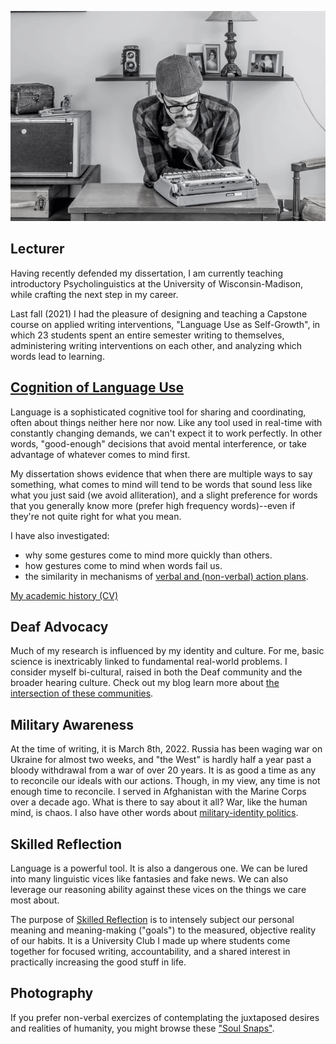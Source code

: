 ![Mark at the keys](profile_main.gif)

## Lecturer  
Having recently defended my dissertation, I am currently teaching introductory Psycholinguistics at the University of Wisconsin-Madison, while crafting the next step in my career. 

Last fall (2021) I had the pleasure of designing and teaching a Capstone course on applied writing interventions, "Language Use as Self-Growth", in which 23 students spent an entire semester writing to themselves, administering writing interventions on each other, and analyzing which words lead to learning.

## [Cognition of Language Use](http://lcnl.wisc.edu/index.php/mark-koranda/)
Language is a sophisticated cognitive tool for sharing and coordinating, often about things neither here nor now. 
Like any tool used in real-time with constantly changing demands, we can't expect it to work perfectly. 
In other words, "good-enough" decisions that avoid mental interference, or take advantage of whatever comes to mind first. 

My dissertation shows evidence that when there are multiple ways to say something, what comes to mind will tend to be words that sound less like what you just said (we avoid alliteration), and a slight preference for words that you generally know more (prefer high frequency words)--even if they're not quite right for what you mean.

I have also investigated:  

- why some gestures come to mind more quickly than others.  
- how gestures come to mind when words fail us.  
- the similarity in mechanisms of [verbal and (non-verbal) action plans](https://www.frontiersin.org/articles/10.3389/fpsyg.2020.01193/full).
 
[My academic history (CV)](docs/cv-mark_koranda.pdf)

## Deaf Advocacy  
Much of my research is influenced by my identity and culture. For me, basic science is inextricably linked to fundamental real-world problems. I consider myself bi-cultural, raised in both the Deaf community and the broader hearing culture. Check out my blog learn more about [the intersection of these communities](https://thoughtrepair.wordpress.com/2013/10/05/talk-about-deafhood/). 

## Military Awareness  
At the time of writing, it is March 8th, 2022. Russia has been waging war on Ukraine for almost two weeks, and "the West" is hardly half a year past a bloody withdrawal from a war of over 20 years. It is as good a time as any to reconcile our ideals with our actions. Though, in my view, any time is not enough time to reconcile. I served in Afghanistan with the Marine Corps over a decade ago. What is there to say about it all? War, like the human mind, is chaos. I also have other words about [military-identity politics](https://thoughtrepair.wordpress.com/2017/04/08/the-unedited-war-story-of-a-veteran/).

## Skilled Reflection  
Language is a powerful tool. It is also a dangerous one. We can be lured into many linguistic vices like fantasies and fake news. We can also leverage our reasoning ability against these vices on the things we care most about. 

The purpose of [Skilled Reflection](https://skilledreflection.org) is to intensely subject our personal meaning and meaning-making ("goals") to the measured, objective reality of our habits. It is a University Club I made up where students come together for focused writing, accountability, and a shared interest in practically increasing the good stuff in life. 

## Photography  
If you prefer non-verbal exercizes of contemplating the juxtaposed desires and realities of humanity, you might browse these ["Soul Snaps"](https://soulsnap.photos).

